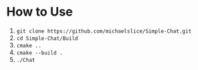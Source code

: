 # How to Use

1. `git clone https://github.com/michaelslice/Simple-Chat.git`
2. `cd Simple-Chat/Build`
3. `cmake ..`
4. `cmake --build .`
5. `./Chat`
